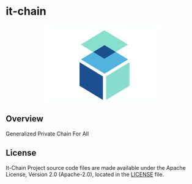 # it-chain
<p align="center"><img src="./images/logo.png" width="300px" height="200px"></p>

## Overview

Generalized Private Chain For All

## License

It-Chain Project source code files are made available under the Apache License, Version 2.0 (Apache-2.0), located in the [LICENSE](LICENSE) file.